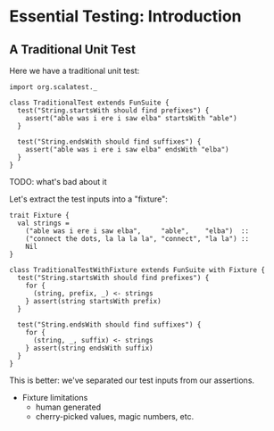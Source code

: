 # Essential Testing: Introduction

## A Traditional Unit Test

Here we have a traditional unit test:

```tut:silent
import org.scalatest._

class TraditionalTest extends FunSuite {
  test("String.startsWith should find prefixes") {
    assert("able was i ere i saw elba" startsWith "able")
  }

  test("String.endsWith should find suffixes") {
    assert("able was i ere i saw elba" endsWith "elba")
  }
}
```

TODO: what's bad about it

Let's extract the test inputs into a "fixture":

```tut:silent
trait Fixture {
  val strings =
    ("able was i ere i saw elba",     "able",    "elba")  ::
    ("connect the dots, la la la la", "connect", "la la") ::
    Nil
}

class TraditionalTestWithFixture extends FunSuite with Fixture {
  test("String.startsWith should find prefixes") {
    for {
      (string, prefix, _) <- strings
    } assert(string startsWith prefix)
  }

  test("String.endsWith should find suffixes") {
    for {
      (string, _, suffix) <- strings
    } assert(string endsWith suffix)
  }
}
```

This is better: we've separated our test inputs from our assertions.

- Fixture limitations
  - human generated
  - cherry-picked values, magic numbers, etc.
